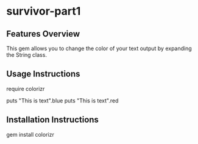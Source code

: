 # survivor-part1

## Features Overview

This gem allows you to change the color of your text output by expanding the String class.

## Usage Instructions

require colorizr

puts "This is text".blue
puts "This is text".red

## Installation Instructions

gem install colorizr
